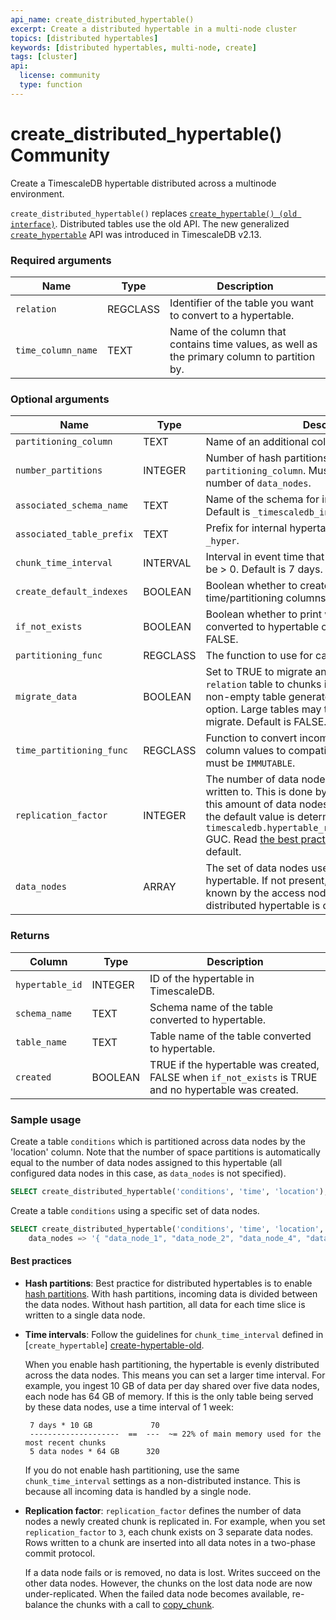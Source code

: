 ```yaml
---
api_name: create_distributed_hypertable()
excerpt: Create a distributed hypertable in a multi-node cluster
topics: [distributed hypertables]
keywords: [distributed hypertables, multi-node, create]
tags: [cluster]
api:
  license: community
  type: function
---
```


# create_distributed_hypertable()  <Tag type="community">Community</Tag>

Create a TimescaleDB hypertable distributed across a multinode environment.

`create_distributed_hypertable()` replaces [`create_hypertable() (old interface)`][create-hypertable-old]. Distributed tables use the old API. The new generalized [`create_hypertable`][create-hypertable-new] API was introduced in TimescaleDB v2.13.

### Required arguments

|Name|Type| Description                                                                                  |
|---|---|----------------------------------------------------------------------------------------------|
| `relation` | REGCLASS | Identifier of the table you want to convert to a hypertable.                                 |
| `time_column_name` | TEXT | Name of the column that contains time values, as well as the primary column to partition by. |

### Optional arguments

|Name|Type|Description|
|---|---|---|
| `partitioning_column` | TEXT | Name of an additional column to partition by. |
| `number_partitions` | INTEGER | Number of hash partitions to use for `partitioning_column`. Must be > 0. Default is the number of `data_nodes`. |
| `associated_schema_name` | TEXT | Name of the schema for internal hypertable tables. Default is `_timescaledb_internal`. |
| `associated_table_prefix` | TEXT | Prefix for internal hypertable chunk names. Default is `_hyper`. |
| `chunk_time_interval` | INTERVAL | Interval in event time that each chunk covers. Must be > 0. Default is 7 days. |
| `create_default_indexes` | BOOLEAN | Boolean whether to create default indexes on time/partitioning columns. Default is TRUE. |
| `if_not_exists` | BOOLEAN | Boolean whether to print warning if table already converted to hypertable or raise exception. Default is FALSE. |
| `partitioning_func` | REGCLASS | The function to use for calculating a value's partition.|
| `migrate_data` | BOOLEAN | Set to TRUE to migrate any existing data from the `relation` table to chunks in the new hypertable. A non-empty table generates an error without this option. Large tables may take significant time to migrate. Default is FALSE. |
| `time_partitioning_func` | REGCLASS | Function to convert incompatible primary time column values to compatible ones. The function must be `IMMUTABLE`. |
| `replication_factor` | INTEGER | The number of data nodes to which the same data is written to. This is done by creating chunk copies on this amount of data nodes. Must be >= 1; If not set, the default value is determined by the `timescaledb.hypertable_replication_factor_default` GUC. Read [the best practices][best-practices] before changing the default. |
| `data_nodes` | ARRAY | The set of data nodes used for the distributed hypertable. If not present, defaults to all data nodes known by the access node (the node on which the distributed hypertable is created). |

### Returns

|Column|Type|Description|
|---|---|---|
| `hypertable_id` | INTEGER | ID of the hypertable in TimescaleDB. |
| `schema_name` | TEXT | Schema name of the table converted to hypertable. |
| `table_name` | TEXT | Table name of the table converted to hypertable. |
| `created` | BOOLEAN | TRUE if the hypertable was created, FALSE when `if_not_exists` is TRUE and no hypertable was created. |

### Sample usage

Create a table `conditions` which is partitioned across data
nodes by the 'location' column. Note that the number of space
partitions is automatically equal to the number of data nodes assigned
to this hypertable (all configured data nodes in this case, as
`data_nodes` is not specified).

```sql
SELECT create_distributed_hypertable('conditions', 'time', 'location');
```

Create a table `conditions` using a specific set of data nodes.

```sql
SELECT create_distributed_hypertable('conditions', 'time', 'location',
    data_nodes => '{ "data_node_1", "data_node_2", "data_node_4", "data_node_7" }');
```

#### Best practices

* **Hash partitions**: Best practice for distributed hypertables is to enable [hash partitions](https://www.techopedia.com/definition/31996/hash-partitioning).
  With hash partitions, incoming data is divided between the data nodes. Without hash partition, all
  data for each  time slice is written to a single data node.

* **Time intervals**: Follow the guidelines for `chunk_time_interval` defined in [`create_hypertable`]
  [create-hypertable-old].

  When you enable hash partitioning, the hypertable is evenly distributed across the data nodes. This
  means you can set a larger time interval. For example, you ingest 10 GB of data per day shared over
  five data nodes, each node has 64 GB of memory. If this is the only table being served by these data nodes, use a time interval of 1 week:

  ```
   7 days * 10 GB             70
   --------------------  ==  ---  ~= 22% of main memory used for the most recent chunks
   5 data nodes * 64 GB      320 
   ```

  If you do not enable hash partitioning, use the same `chunk_time_interval` settings as a non-distributed
  instance. This is because all incoming data is handled by a single node.

* **Replication factor**: `replication_factor` defines the number of data nodes a newly created chunk is
  replicated in. For example, when you set `replication_factor` to `3`, each chunk exists on 3 separate
  data nodes. Rows written to a chunk are inserted into all data notes in a two-phase commit protocol.

  If a data node fails or is removed, no data is lost. Writes succeed on the other data nodes. However, the
  chunks on the lost data node are now under-replicated. When the failed data node becomes available, re-balance the chunks with a call to [copy_chunk][copy_chunk].


[best-practices]: /use-timescale/:currentVersion:/hypertables/about-hypertables/#best-practices-for-time-partitioning

[create-hypertable-new]: /api/:currentVersion:/hypertable/create_hypertable/

[create-hypertable-old]: /api/:currentVersion:/hypertable/create_hypertable_old
[copy_chunk]: /api/:currentVersion://distributed-hypertables/copy_chunk_experimental/
